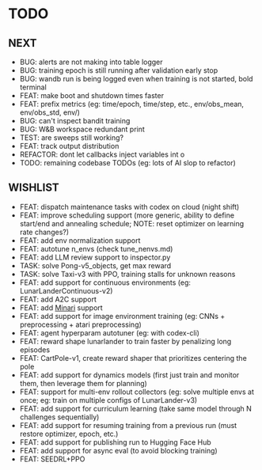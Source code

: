 # TODO

## NEXT

- BUG: alerts are not making into table logger
- BUG: training epoch is still running after validation early stop
- BUG: wandb run is being logged even when training is not started, bold terminal
- FEAT: make boot and shutdown times faster
- FEAT: prefix metrics (eg: time/epoch, time/step, etc., env/obs_mean, env/obs_std, env/)
- BUG: can't inspect bandit training
- BUG: W&B workspace redundant print
- TEST: are sweeps still working?
- FEAT: track output distribution
- REFACTOR: dont let callbacks inject variables int o
- TODO: remaining codebase TODOs (eg: lots of AI slop to refactor)

## WISHLIST

- FEAT: dispatch maintenance tasks with codex on cloud (night shift)
- FEAT: improve scheduling support (more generic, ability to define start/end and annealing schedule; NOTE: reset optimizer on learning rate changes?)
- FEAT: add env normalization support 
- FEAT: autotune n_envs (check tune_nenvs.md)
- FEAT: add LLM review support to inspector.py
- TASK: solve Pong-v5_objects, get max reward
- TASK: solve Taxi-v3 with PPO, training stalls for unknown reasons
- FEAT: add support for continuous environments (eg: LunarLanderContinuous-v2)
- FEAT: add A2C support
- FEAT: add [Minari](https://minari.farama.org/) support
- FEAT: add support for image environment training (eg: CNNs + preprocessing + atari preprocessing)
- FEAT: agent hyperparam autotuner (eg: with codex-cli)
- FEAT: reward shape lunarlander to train faster by penalizing long episodes
- FEAT: CartPole-v1, create reward shaper that prioritizes centering the pole
- FEAT: add support for dynamics models (first just train and monitor them, then leverage them for planning)
- FEAT: support for multi-env rollout collectors (eg: solve multiple envs at once; eg: train on multiple configs of LunarLander-v3)
- FEAT: add support for curriculum learning (take same model through N challenges sequentially)
- FEAT: add support for resuming training from a previous run (must restore optimizer, epoch, etc.)
- FEAT: add support for publishing run to Hugging Face Hub
- FEAT: add support for async eval (to avoid blocking training)
- FEAT: SEEDRL+PPO
